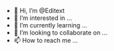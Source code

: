 - 👋 Hi, I’m @Editext
- 👀 I’m interested in ...
- 🌱 I’m currently learning ...
- 💞️ I’m looking to collaborate on ...
- 📫 How to reach me ...

<!---
Editext/Editext is a ✨ special ✨ repository because its `README.md` (this file) appears on your GitHub profile.
You can click the Preview link to take a look at your changes.
--->
